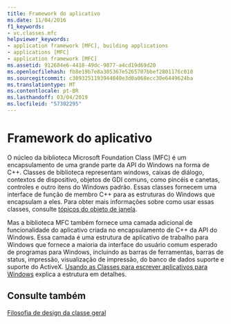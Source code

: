 ```yaml
---
title: Framework do aplicativo
ms.date: 11/04/2016
f1_keywords:
- vc.classes.mfc
helpviewer_keywords:
- application framework [MFC], building applications
- applications [MFC]
- application framework [MFC]
ms.assetid: 912684e6-4418-49dc-9877-a4cd19d69d20
ms.openlocfilehash: fb8e19b7e8a305367e5265707bbef2801176c010
ms.sourcegitcommit: c3093251193944840e3d0a068ecc30e6449624ba
ms.translationtype: MT
ms.contentlocale: pt-BR
ms.lasthandoff: 03/04/2019
ms.locfileid: "57302295"
---
```

# <a name="application-framework"></a>Framework do aplicativo

O núcleo da biblioteca Microsoft Foundation Class (MFC) é um encapsulamento de uma grande parte da API do Windows na forma de C++. Classes de biblioteca representam windows, caixas de diálogo, contextos de dispositivo, objetos de GDI comuns, como pincéis e canetas, controles e outro itens do Windows padrão. Essas classes fornecem uma interface de função de membro C++ para as estruturas do Windows que encapsulam a eles. Para obter mais informações sobre como usar essas classes, consulte [tópicos do objeto de janela](../mfc/window-objects.md).

Mas a biblioteca MFC também fornece uma camada adicional de funcionalidade do aplicativo criada no encapsulamento de C++ da API do Windows. Essa camada é uma estrutura de aplicativo de trabalho para Windows que fornece a maioria da interface do usuário comum esperado de programas para Windows, incluindo as barras de ferramentas, barras de status, impressão, visualização de impressão, do banco de dados suporte e suporte do ActiveX. [Usando as Classes para escrever aplicativos para Windows](../mfc/using-the-classes-to-write-applications-for-windows.md) explica a estrutura em detalhes.

## <a name="see-also"></a>Consulte também

[Filosofia de design da classe geral](../mfc/general-class-design-philosophy.md)

